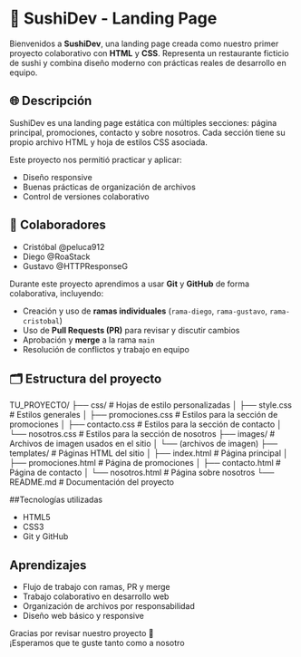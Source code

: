 # 🍣 SushiDev - Landing Page

Bienvenidos a **SushiDev**, una landing page creada como nuestro primer proyecto colaborativo con **HTML** y **CSS**. Representa un restaurante ficticio de sushi y combina diseño moderno con prácticas reales de desarrollo en equipo.

## 🌐 Descripción

SushiDev es una landing page estática con múltiples secciones: página principal, promociones, contacto y sobre nosotros. Cada sección tiene su propio archivo HTML y hoja de estilos CSS asociada.

Este proyecto nos permitió practicar y aplicar:

- Diseño responsive
- Buenas prácticas de organización de archivos
- Control de versiones colaborativo

## 👥 Colaboradores

- Cristóbal @peluca912 
- Diego @RoaStack
- Gustavo @HTTPResponseG

Durante este proyecto aprendimos a usar **Git** y **GitHub** de forma colaborativa, incluyendo:

- Creación y uso de **ramas individuales** (`rama-diego`, `rama-gustavo`, `rama-cristobal`)
- Uso de **Pull Requests (PR)** para revisar y discutir cambios
- Aprobación y **merge** a la rama `main`
- Resolución de conflictos y trabajo en equipo

## 🗂 Estructura del proyecto
TU_PROYECTO/
├── css/                   # Hojas de estilo personalizadas
│   ├── style.css          # Estilos generales
│   ├── promociones.css    # Estilos para la sección de promociones
│   ├── contacto.css       # Estilos para la sección de contacto
│   └── nosotros.css       # Estilos para la sección de nosotros
├── images/                # Archivos de imagen usados en el sitio
│   └── (archivos de imagen)
├── templates/             # Páginas HTML del sitio
│   ├── index.html         # Página principal
│   ├── promociones.html   # Página de promociones
│   ├── contacto.html      # Página de contacto
│   └── nosotros.html      # Página sobre nosotros
└── README.md              # Documentación del proyecto



##Tecnologías utilizadas

- HTML5
- CSS3
- Git y GitHub

## Aprendizajes

- Flujo de trabajo con ramas, PR y merge
- Trabajo colaborativo en desarrollo web
- Organización de archivos por responsabilidad
- Diseño web básico y responsive

Gracias por revisar nuestro proyecto 🙌  
¡Esperamos que te guste tanto como a nosotro

